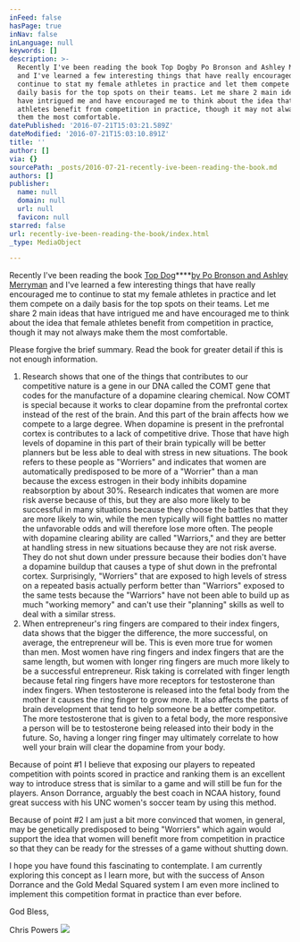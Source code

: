 ```yaml
---
inFeed: false
hasPage: true
inNav: false
inLanguage: null
keywords: []
description: >-
  Recently I've been reading the book Top Dogby Po Bronson and Ashley Merryman
  and I've learned a few interesting things that have really encouraged me to
  continue to stat my female athletes in practice and let them compete on a
  daily basis for the top spots on their teams. Let me share 2 main ideas that
  have intrigued me and have encouraged me to think about the idea that female
  athletes benefit from competition in practice, though it may not always make
  them the most comfortable.
datePublished: '2016-07-21T15:03:21.589Z'
dateModified: '2016-07-21T15:03:10.891Z'
title: ''
author: []
via: {}
sourcePath: _posts/2016-07-21-recently-ive-been-reading-the-book.md
authors: []
publisher:
  name: null
  domain: null
  url: null
  favicon: null
starred: false
url: recently-ive-been-reading-the-book/index.html
_type: MediaObject

---
```

Recently I've been reading the book [Top Dog][0]****[by Po Bronson and Ashley Merryman][0] and I've learned a few interesting things that have really encouraged me to continue to stat my female athletes in practice and let them compete on a daily basis for the top spots on their teams. Let me share 2 main ideas that have intrigued me and have encouraged me to think about the idea that female athletes benefit from competition in practice, though it may not always make them the most comfortable.

Please forgive the brief summary. Read the book for greater detail if this is not enough information.

1. Research shows that one of the things that contributes to our competitive nature is a gene in our DNA called the COMT gene that codes for the manufacture of a dopamine clearing chemical. Now COMT is special because it works to clear dopamine from the prefrontal cortex instead of the rest of the brain. And this part of the brain affects how we compete to a large degree. When dopamine is present in the prefrontal cortex is contributes to a lack of competitive drive. Those that have high levels of dopamine in this part of their brain typically will be better planners but be less able to deal with stress in new situations. The book refers to these people as "Worriers" and indicates that women are automatically predisposed to be more of a "Worrier" than a man because the excess estrogen in their body inhibits dopamine reabsorption by about 30%. Research indicates that women are more risk averse because of this, but they are also more likely to be successful in many situations because they choose the battles that they are more likely to win, while the men typically will fight battles no matter the unfavorable odds and will therefore lose more often. The people with dopamine clearing ability are called "Warriors," and they are better at handling stress in new situations because they are not risk averse. They do not shut down under pressure because their bodies don't have a dopamine buildup that causes a type of shut down in the prefrontal cortex. Surprisingly, "Worriers" that are exposed to high levels of stress on a repeated basis actually perform better than "Warriors" exposed to the same tests because the "Warriors" have not been able to build up as much "working memory" and can't use their "planning" skills as well to deal with a similar stress.
2. When entrepreneur's ring fingers are compared to their index fingers, data shows that the bigger the difference, the more successful, on average, the entrepreneur will be. This is even more true for women than men. Most women have ring fingers and index fingers that are the same length, but women with longer ring fingers are much more likely to be a successful entrepreneur. Risk taking is correlated with finger length because fetal ring fingers have more receptors for testosterone than index fingers. When testosterone is released into the fetal body from the mother it causes the ring finger to grow more. It also affects the parts of brain development that tend to help someone be a better competitor. The more testosterone that is given to a fetal body, the more responsive a person will be to testosterone being released into their body in the future. So, having a longer ring finger may ultimately correlate to how well your brain will clear the dopamine from your body.

Because of point \#1 I believe that exposing our players to repeated competition with points scored in practice and ranking them is an excellent way to introduce stress that is similar to a game and will still be fun for the players. Anson Dorrance, arguably the best coach in NCAA history, found great success with his UNC women's soccer team by using this method.

Because of point \#2 I am just a bit more convinced that women, in general, may be genetically predisposed to being "Worriers" which again would support the idea that women will benefit more from competition in practice so that they can be ready for the stresses of a game without shutting down.

I hope you have found this fascinating to contemplate. I am currently exploring this concept as I learn more, but with the success of Anson Dorrance and the Gold Medal Squared system I am even more inclined to implement this competition format in practice than ever before.

God Bless,

Chris Powers
![](https://the-grid-user-content.s3-us-west-2.amazonaws.com/71ddc3c3-8d1c-4c40-89dc-7cfabe51ded8.jpg)

[0]: https://www.amazon.com/Top-Dog-Science-Winning-Losing/dp/1455515140